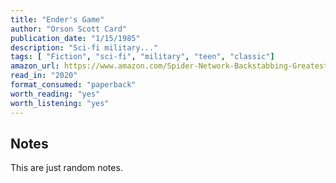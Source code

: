 ```yaml
---
title: "Ender's Game"
author: "Orson Scott Card"
publication_date: "1/15/1985"
description: "Sci-fi military..."
tags: [ "Fiction", "sci-fi", "military", "teen", "classic"]
amazon_url: https://www.amazon.com/Spider-Network-Backstabbing-Greatest-Financial/dp/0062452983
read_in: "2020"
format_consumed: "paperback"
worth_reading: "yes"
worth_listening: "yes" 
---
```


## Notes

This are just random notes.